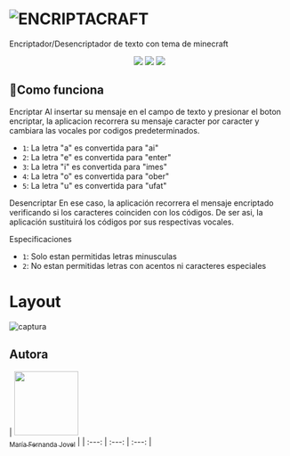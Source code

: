 # ![ENCRIPTACRAFT](https://user-images.githubusercontent.com/98281066/236633445-7abcefa9-47df-45dc-bb15-027f39fd5bde.png)
Encriptador/Desencriptador de texto con tema de minecraft
<div align="center">
    <img src="https://img.shields.io/badge/JavaScript-FEFF01?logo=javascript&logoColor=000000&style=for-the-badge"/>
    <img src="https://img.shields.io/badge/HTML-EC6231?logo=html5&logoColor=FFFFFF&style=for-the-badge" />
    <img src="https://img.shields.io/badge/CSS-01A3D8?logo=css3&logoColor=FFFFFF&style=for-the-badge" />
</div>

## :hammer:Como funciona

Encriptar
Al insertar su mensaje en el campo de texto y presionar el boton encriptar, la aplicacion recorrera su mensaje caracter por caracter y cambiara las vocales por codigos predeterminados.
- `1`: La letra "a" es convertida para "ai"
- `2`: La letra "e" es convertida para "enter"
- `3`: La letra "i" es convertida para "imes"
- `4`: La letra "o" es convertida para "ober"
- `5`: La letra "u" es convertida para "ufat"

Desencriptar
En ese caso, la aplicación recorrera el mensaje encriptado verificando si los caracteres coinciden con los códigos. De ser asi, la aplicación sustituirá los códigos por sus respectivas vocales.

Especificaciones
- `1`: Solo estan permitidas letras minusculas
- `2`: No estan permitidas letras con acentos ni caracteres especiales

# Layout
![captura](https://user-images.githubusercontent.com/98281066/236635863-78c1c884-8285-431d-9afa-7320441f6e8d.png)

## Autora
| [<img src="https://avatars.githubusercontent.com/u/98281066" width=115><br><sub>María Fernanda Jovel</sub>](https://github.com/ferjovel06) |
| :---: | :---: | :---: |
